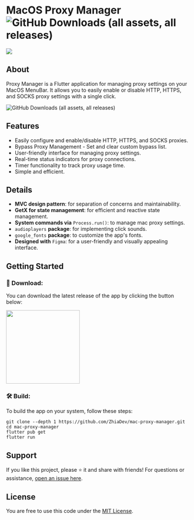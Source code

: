 # MacOS Proxy Manager ![GitHub Downloads (all assets, all releases)](https://img.shields.io/github/downloads/zhiadev/mac-proxy-manager/total?style=flat-square&logo=github&label=DOWNLOADS&labelColor=%2331363C&color=%235648E3)




 <image src="https://raw.githubusercontent.com/ZhiaDev/mac-proxy-manager/master/assets/github-proxy-manager-cover.jpg">

## About
Proxy Manager is a Flutter application for managing proxy settings on your MacOS MenuBar.  It allows you to easily enable or disable HTTP, HTTPS, and SOCKS proxy settings with a single click.

![GitHub Downloads (all assets, all releases)](https://img.shields.io/github/downloads/zhiadev/mac-proxy-manager/total?style=flat-square&logo=github&label=DOWNLOADS&labelColor=%2331363C&color=%235648E3)




## Features

- Easily configure and enable/disable HTTP, HTTPS, and SOCKS proxies.
- Bypass Proxy Management - Set and clear custom bypass list.
- User-friendly interface for managing proxy settings.
- Real-time status indicators for proxy connections.
- Timer functionality to track proxy usage time.
- Simple and efficient.

## Details

- **MVC design pattern**: for separation of concerns and maintainability.
- **GetX for state management**: for efficient and reactive state management.
- **System commands via** `Process.run()`: to manage mac proxy settings.
- `audioplayers` **package**: for implementing click sounds.
- `google_fonts` **package**: to customize the app's fonts.
- **Designed with** `Figma`: for a user-friendly and visually appealing interface.


## Getting Started

### 🔗 Download: 
You can download the latest release of the app by clicking the button below:

<a href="https://github.com/ZhiaDev/mac-proxy-manager/releases/latest/download/Proxy-Manager-macos-universal.dmg">
  <img src="https://raw.githubusercontent.com/ZhiaDev/mac-proxy-manager/master/assets/github-download-for-macos.png" width=200>
</a>

</br>

### 🛠 Build: 
To build the app on your system, follow these steps:
```
git clone --depth 1 https://github.com/ZhiaDev/mac-proxy-manager.git
cd mac-proxy-manager
flutter pub get
flutter run
```

## Support

If you like this project, please ⭐ it and share with friends! For questions or assistance, [open an issue here](https://github.com/ZhiaDev/mac-proxy-manager/issues).

## License

You are free to use this code under the [MIT License](LICENSE).

